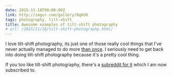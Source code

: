 ```yaml
---
date: 2015-11-18T00:00:00Z
link: http://imgur.com/gallery/8qKUO
tags: photography, tilt-shift
title: Awesome examples of tilt-shift photography
# url: /2015/11/18/tilt-shift-photography.html/
---
```


I love tilt-shift photography, its just one of those really cool things that I've never actually managed to do more [than once](https://www.flickr.com/photos/manotheclassics/22849234572/in/dateposted-public/). I seriously need to get back into doing tilt-shift photography because it's a pretty cool thing.

If you too like tilt-shift photography, there's a [subreddit for it](https://www.reddit.com/r/tiltshift/) which I am now subscribed to.